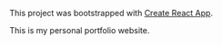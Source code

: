 This project was bootstrapped with [Create React App](https://github.com/facebook/create-react-app).

This is my personal portfolio website. 